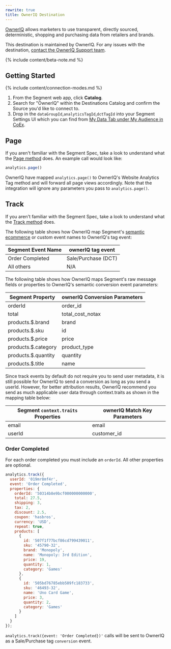 ```yaml
---
rewrite: true
title: OwnerIQ Destination
---
```


[OwnerIQ](https://www.owneriq.com/platform-coex) allows marketers to use transparent, directly sourced, deterministic, shopping and purchasing data from retailers and brands.

This destination is maintained by OwnerIQ. For any issues with the destination, [contact the OwnerIQ Support team](mailto:coex-support@owneriq.com).

{% include content/beta-note.md %}

## Getting Started

{% include content/connection-modes.md %}

1. From the Segment web app, click **Catalog**.
2. Search for "OwnerIQ" within the Destinations Catalog and confirm the Source you'd like to connect to.
3. Drop in the `dataGroupId`,`analyticsTagId`,`dctTagId` into your Segment Settings UI which you can find from  [My Data Tab under My Audience in CoEx](https://coex.owneriq.com/app/myaudience/data-management/datasources).

## Page

If you aren't familiar with the Segment Spec, take a look to understand what the [Page method](https://segment.com/docs/connections/spec/page/) does. An example call would look like:

```js
analytics.page()
```

OwnerIQ have mapped `analytics.page()` to OwnerIQ's Website Analytics Tag method and will forward all page views accordingly. Note that the integration will ignore any parameters you pass to `analytics.page()`.

## Track

If you aren't familiar with the Segment Spec, take a look to understand what the [Track method](https://segment.com/docs/connections/spec/track/) does.

The following table shows how OwnerIQ map Segment's [semantic ecommerce](https://segment.com/docs/connections/spec/ecommerce/v2/) or custom event names to OwnerIQ's tag event:

| Segment Event Name | ownerIQ tag event |
| -------- | -------- |
| Order Completed     | Sale/Purchase (DCT)     |
| All others     |  N/A     |


The following table shows how OwnerIQ maps Segment's raw message fields or properties to OwnerIQ's semantic conversion event parameters:

| Segment Property | ownerIQ Conversion Parameters |
| -------- | -------- |
| orderId     | order_id     |
| total     |  total_cost_notax     |
| products.$.brand     |  brand     |
| products.$.sku     |  id     |
| products.$.price     |  price     |
| products.$.category     |  product_type     |
| products.$.quantity     |  quantity     |
| products.$.title     |  name     |

Since track events by default do not require you to send user metadata, it is still possible for OwnerIQ to send a conversion as long as you send a userId. However, for better attribution results, OwnerIQ recommend you send as much applicable user data through context.traits as shown in the mapping table below:

| Segment `context.traits` Properties | ownerIQ Match Key Parameters |
| -------- | -------- |
| email     | email     |
| userId     |  customer_id     |


### Order Completed

For each order completed you must include an `orderId`. All other properties are optional.

```js
analytics.track({
  userId: '019mr8mf4r',
  event: 'Order Completed',
  properties: {
    orderId: '50314b8e9bcf000000000000',
    total: 27.5,
    shipping: 3,
    tax: 2,
    discount: 2.5,
    coupon: 'hasbros',
    currency: 'USD',
    repeat: true,
    products: [
      {
        id: '507f1f77bcf86cd799439011',
        sku: '45790-32',
        brand: 'Monopoly',
        name: 'Monopoly: 3rd Edition',
        price: 19,
        quantity: 1,
        category: 'Games'
      },
      {
        id: '505bd76785ebb509fc183733',
        sku: '46493-32',
        name: 'Uno Card Game',
        price: 3,
        quantity: 2,
        category: 'Games'
      }
    ]
  }
});
```

`analytics.track({event: 'Order Completed})'` calls will be sent to OwnerIQ as a  Sale/Purchase tag `conversion` event.
